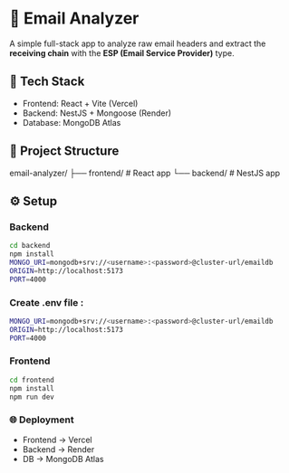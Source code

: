 # 📧 Email Analyzer

A simple full-stack app to analyze raw email headers and extract the **receiving chain** with the **ESP (Email Service Provider)** type.

## 🚀 Tech Stack
- Frontend: React + Vite (Vercel)
- Backend: NestJS + Mongoose (Render)
- Database: MongoDB Atlas

## 📂 Project Structure
email-analyzer/
├── frontend/ # React app
└── backend/ # NestJS app


## ⚙️ Setup

### Backend
```bash
cd backend
npm install
MONGO_URI=mongodb+srv://<username>:<password>@cluster-url/emaildb
ORIGIN=http://localhost:5173
PORT=4000
```
### Create .env file :
```bash
MONGO_URI=mongodb+srv://<username>:<password>@cluster-url/emaildb
ORIGIN=http://localhost:5173
PORT=4000
```

### Frontend
```bash
cd frontend
npm install
npm run dev
```

### 🌐 Deployment
- Frontend → Vercel
- Backend → Render
- DB → MongoDB Atlas